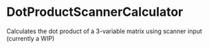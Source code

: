 # DotProductScannerCalculator
Calculates the dot product of a 3-variable matrix using scanner input (currently a WIP)
